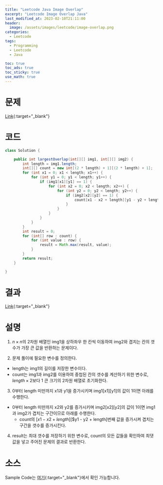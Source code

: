 ```yaml
---
title: "Leetcode Java Image Overlap"
excerpt: "Leetcode Image Overlap Java"
last_modified_at: 2023-02-10T21:11:00
header:
  image: /assets/images/leetcode/image-overlap.png
categories:
  - Leetcode
tags:
  - Programming
  - Leetcode
  - Java

toc: true
toc_ads: true
toc_sticky: true
use_math: true
---
```

# 문제
[Link](https://leetcode.com/problems/image-overlap){:target="_blank"}

# 코드
```java
class Solution {

	public int largestOverlap(int[][] img1, int[][] img2) {
		int length = img1.length;
		int[][] count = new int[(2 * length) + 1][(2 * length) + 1];
		for (int x1 = 0; x1 < length; x1++) {
			for (int y1 = 0; y1 < length; y1++) {
				if (img1[x1][y1] == 1) {
					for (int x2 = 0; x2 < length; x2++) {
						for (int y2 = 0; y2 < length; y2++) {
							if (img2[x2][y2] == 1) {
								count[x1 - x2 + length][y1 - y2 + length]++;
							}
						}
					}
				}
			}
		}
		int result = 0;
		for (int[] row : count) {
			for (int value : row) {
				result = Math.max(result, value);
			}
		}
		return result;
	}

}
```

# 결과
[Link](https://leetcode.com/problems/image-overlap/submissions/895306409/){:target="_blank"}

# 설명
1. $n \times n$의 2차원 배열인 img1을 상하좌우 한 칸씩 이동하여 img2와 겹치는 칸의 갯수가 가장 큰 값을 반환하는 문제이다.

2. 문제 풀이에 필요한 변수를 정의한다.
- length는 img1의 길이를 저장한 변수이다.
- count는 img1과 img2를 이용하여 중첩된 칸의 갯수를 계산하기 위한 변수로, $length \times 2$보다 1 큰 크기의 2차원 배열로 초기화한다.

3. 0부터 length 미만까지 x1과 y1을 증가시키며 img1[x1][y1]의 값이 1이면 아래를 수행한다.
- 0부터 length 미만까지 x2와 y2를 증가시키며 img2[x2][y2]의 값이 1이면 img1과 img2가 겹치는 구간이므로 아래를 수행한다.
  - count의 [$x1 - x2 + length$][$y1 - y2 + length]번째 값을 증가시켜 겹치는 구간을 갯수를 증가시킨다.

4. result는 최대 갯수를 저장하기 위한 변수로, count의 모든 값들을 확인하여 최댓 값을 넣고 주어진 문제의 결과로 반환한다.

# 소스
Sample Code는 [여기](https://github.com/GracefulSoul/leetcode/blob/master/src/main/java/gracefulsoul/problems/ImageOverlap.java){:target="_blank"}에서 확인 가능합니다.